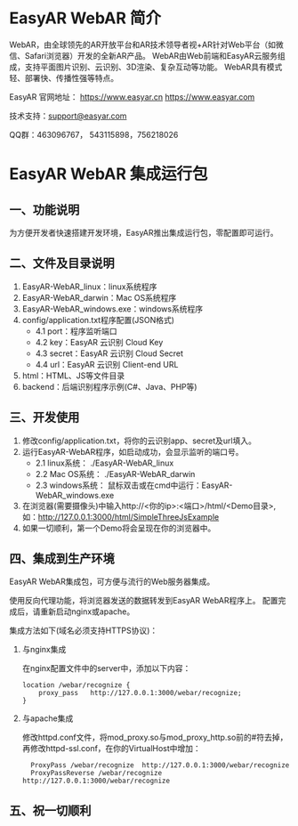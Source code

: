 # EasyAR WebAR 简介

WebAR，由全球领先的AR开放平台和AR技术领导者视+AR针对Web平台（如微信、Safari浏览器）开发的全新AR产品。
WebAR由Web前端和EasyAR云服务组成，支持平面图片识别、云识别、3D渲染、复杂互动等功能。 WebAR具有模式轻、部署快、传播性强等特点。

EasyAR 官网地址： https://www.easyar.cn https://www.easyar.com

技术支持：support@easyar.com

QQ群：463096767， 543115898，756218026


# EasyAR WebAR 集成运行包

## 一、功能说明

为方便开发者快速搭建开发环境，EasyAR推出集成运行包，零配置即可运行。

## 二、文件及目录说明

1. EasyAR-WebAR_linux：linux系统程序
2. EasyAR-WebAR_darwin：Mac OS系统程序
3. EasyAR-WebAR_windows.exe：windows系统程序
4. config/application.txt程序配置(JSON格式)
    * 4.1 port：程序监听端口
    * 4.2 key：EasyAR 云识别 Cloud Key
    * 4.3 secret：EasyAR 云识别 Cloud Secret
    * 4.4 url：EasyAR 云识别 Client-end URL
5. html：HTML、JS等文件目录
6. backend：后端识别程序示例(C#、Java、PHP等)

## 三、开发使用

1. 修改config/application.txt，将你的云识别app、secret及url填入。
2. 运行EasyAR-WebAR程序，如启动成功，会显示监听的端口号。
    * 2.1 linux系统：
        ./EasyAR-WebAR_linux
    * 2.2 Mac OS系统：
        ./EasyAR-WebAR_darwin
    * 2.3 windows系统：
        鼠标双击或在cmd中运行：EasyAR-WebAR_windows.exe
3. 在浏览器(需要摄像头)中输入http://<你的ip>:<端口>/html/<Demo目录>,
    如：http://127.0.0.1:3000/html/SimpleThreeJsExample
4. 如果一切顺利，第一个Demo将会呈现在你的浏览器中。

## 四、集成到生产环境

EasyAR WebAR集成包，可方便与流行的Web服务器集成。

使用反向代理功能，将浏览器发送的数据转发到EasyAR WebAR程序上。
配置完成后，请重新启动nginx或apache。


集成方法如下(域名必须支持HTTPS协议)：

1. 与nginx集成

    在nginx配置文件中的server中，添加以下内容：
    
    ``` 
    location /webar/recognize {
        proxy_pass   http://127.0.0.1:3000/webar/recognize;
    }     
    ```

2. 与apache集成

    修改httpd.conf文件，将mod_proxy.so与mod_proxy_http.so前的#符去掉，
    再修改httpd-ssl.conf，在你的VirtualHost中增加：

    ```    
      ProxyPass /webar/recognize  http://127.0.0.1:3000/webar/recognize
      ProxyPassReverse /webar/recognize  http://127.0.0.1:3000/webar/recognize      
    ```
    
## 五、祝一切顺利

